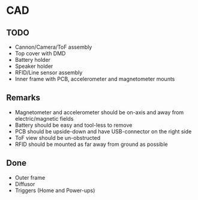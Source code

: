 # CAD
## TODO
- Cannon/Camera/ToF assembly
- Top cover with DMD
- Battery holder
- Speaker holder
- RFID/Line sensor assembly
- Inner frame with PCB, accelerometer and magnetometer mounts

## Remarks
- Magnetometer and accelerometer should be on-axis and away from electric/magnetic fields
- Battery should be easy and tool-less to remove
- PCB should be upside-down and have USB-connector on the right side
- ToF view should be un-obstructed
- RFID should be mounted as far away from ground as possible

## Done
- Outer frame
- Diffusor
- Triggers (Home and Power-ups)

